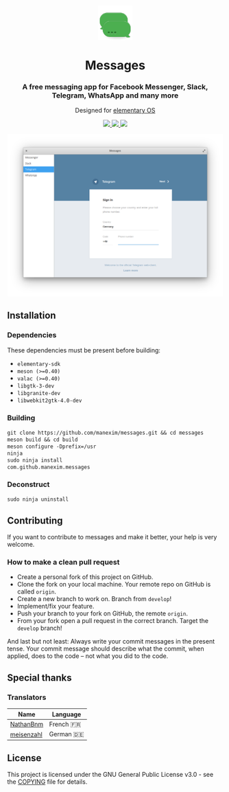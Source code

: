 <div align="center">
  <span align="center"> <img width="80" height="80" class="center" src="data/icons/128/com.github.manexim.messages.svg" alt="Icon"></span>
  <h1 align="center">Messages</h1>
  <h3 align="center">A free messaging app for Facebook Messenger, Slack, Telegram, WhatsApp and many more</h3>
  <p align="center">Designed for <a href="https://elementary.io">elementary OS</a></p>
</div>

<p align="center">
  <a href="https://travis-ci.org/manexim/messages">
    <img src="https://img.shields.io/travis/manexim/messages.svg">
  </a>
  <a href="https://github.com/manexim/messages/releases/">
    <img src="https://img.shields.io/github/release/manexim/messages.svg">
  </a>
  <a href="https://github.com/manexim/messages/blob/master/COPYING">
    <img src="https://img.shields.io/github/license/manexim/messages.svg">
  </a>
</p>

<p align="center">
  <img src="data/screenshots/000.png">
</p>

## Installation

### Dependencies

These dependencies must be present before building:

-   `elementary-sdk`
-   `meson (>=0.40)`
-   `valac (>=0.40)`
-   `libgtk-3-dev`
-   `libgranite-dev`
-   `libwebkit2gtk-4.0-dev`

### Building

```
git clone https://github.com/manexim/messages.git && cd messages
meson build && cd build
meson configure -Dprefix=/usr
ninja
sudo ninja install
com.github.manexim.messages
```

### Deconstruct

```
sudo ninja uninstall
```

## Contributing

If you want to contribute to messages and make it better, your help is very welcome.

### How to make a clean pull request

-   Create a personal fork of this project on GitHub.
-   Clone the fork on your local machine. Your remote repo on GitHub is called `origin`.
-   Create a new branch to work on. Branch from `develop`!
-   Implement/fix your feature.
-   Push your branch to your fork on GitHub, the remote `origin`.
-   From your fork open a pull request in the correct branch. Target the `develop` branch!

And last but not least: Always write your commit messages in the present tense.
Your commit message should describe what the commit, when applied, does to the code – not what you did to the code.

## Special thanks

### Translators

| Name                                        | Language  |
| ------------------------------------------- | --------- |
| [NathanBnm](https://github.com/NathanBnm)   | French 🇫🇷 |
| [meisenzahl](https://github.com/meisenzahl) | German 🇩🇪 |

## License

This project is licensed under the GNU General Public License v3.0 - see the [COPYING](COPYING) file for details.
